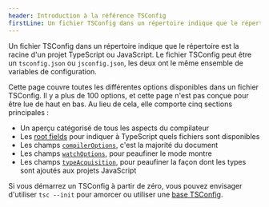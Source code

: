 ```yaml
---
header: Introduction à la référence TSConfig
firstLine: Un fichier TSConfig dans un répertoire indique que le répertoire est la racine d'un projet TypeScript ou JavaScript...
---
```


Un fichier TSConfig dans un répertoire indique que le répertoire est la racine d'un projet TypeScript ou JavaScript.
Le fichier TSConfig peut être un `tsconfig.json` ou `jsconfig.json`, les deux ont le même ensemble de variables de configuration.

Cette page couvre toutes les différentes options disponibles dans un fichier TSConfig. Il y a plus de 100 options, et cette page n'est pas conçue pour être lue de haut en bas. Au lieu de cela, elle comporte cinq sections principales :

- Un aperçu catégorisé de tous les aspects du compilateur
- Les [root fields](#Project_Files_0) pour indiquer à TypeScript quels fichiers sont disponibles
- Les champs [`compilerOptions`](#compilerOptions), c'est la majorité du document
- Les champs [`watchOptions`](#watchOptions), pour peaufiner le mode montre
- Les champs [`typeAcquisition`](#typeAcquisition), pour peaufiner la façon dont les types sont ajoutés aux projets JavaScript

Si vous démarrez un TSConfig à partir de zéro, vous pouvez envisager d'utiliser `tsc --init` pour amorcer ou utiliser une [base TSConfig](https://github.com/tsconfig/bases#centralized-recommendations-for-tsconfig-bases).
